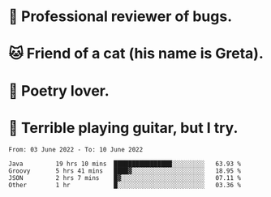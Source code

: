 # 🐛 Professional reviewer of bugs.
# 🐱 Friend of a cat (his name is Greta).
# 📜 Poetry lover.
# 🎸 Terrible playing guitar, but I try.

<!--START_SECTION:waka-->

```text
From: 03 June 2022 - To: 10 June 2022

Java         19 hrs 10 mins  ████████████████░░░░░░░░░   63.93 %
Groovy       5 hrs 41 mins   ████▓░░░░░░░░░░░░░░░░░░░░   18.95 %
JSON         2 hrs 7 mins    █▓░░░░░░░░░░░░░░░░░░░░░░░   07.11 %
Other        1 hr            █░░░░░░░░░░░░░░░░░░░░░░░░   03.36 %
```

<!--END_SECTION:waka-->
